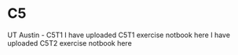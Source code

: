# C5
UT Austin - C5T1
I have uploaded C5T1 exercise notbook here
I have uploaded C5T2 exercise notbook here
